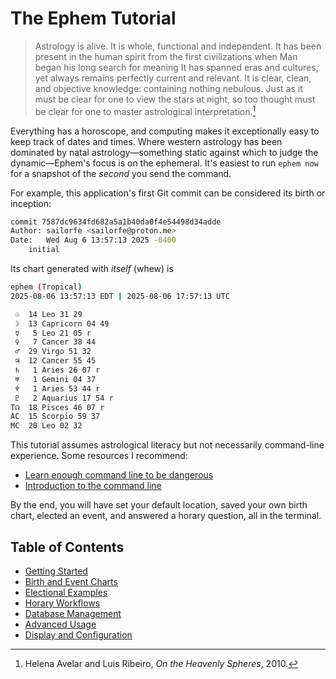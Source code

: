 # The Ephem Tutorial

> Astrology is alive. It is whole, functional and independent.
> It has been present in the human spirit from the first civilizations
> when Man began his long search for meaning
> It has spanned eras and cultures,
> yet always remains perfectly current and relevant.
> It is clear, clean, and objective knowledge: containing nothing nebulous.
> Just as it must be clear for one to view the stars at night,
> so too thought must be clear for one to master astrological interpretation.[^1]

Everything has a horoscope, and computing makes it exceptionally easy to keep track of dates and times. Where western astrology has been dominated by natal astrology—something static against which to judge the dynamic—Ephem's focus is on the ephemeral. It's easiest to run `ephem now` for a snapshot of the *second* you send the command.

For example, this application's first Git commit can be considered its birth or inception:

```sh
commit 7587dc9634fd682a5a1b40da0f4e54498d34adde
Author: sailorfe <sailorfe@proton.me>
Date:   Wed Aug 6 13:57:13 2025 -0400
    initial
```

Its chart generated with *itself* (whew) is

```sh
ephem (Tropical)
2025-08-06 13:57:13 EDT | 2025-08-06 17:57:13 UTC

 ☉  14 Leo 31 29
 ☽  13 Capricorn 04 49
 ☿   5 Leo 21 05 r
 ♀   7 Cancer 38 44
 ♂  29 Virgo 51 32
 ♃  12 Cancer 55 45
 ♄   1 Aries 26 07 r
 ♅   1 Gemini 04 37
 ♆   1 Aries 53 44 r
 ♇   2 Aquarius 17 54 r
T☊  18 Pisces 46 07 r
AC  15 Scorpio 59 37
MC  20 Leo 02 32
```


This tutorial assumes astrological literacy but not necessarily command-line experience. Some resources I recommend:

- [Learn enough command line to be dangerous](https://www.learnenough.com/command-line-tutorial/basics)
- [Introduction to the command line](https://tutorials.codebar.io/command-line/introduction/tutorial.html)

By the end, you will have set your default location, saved your own birth chart, elected an event, and answered a horary question, all in the terminal.

## Table of Contents

- [Getting Started](./10-getting-started.md)
- [Birth and Event Charts](./20-birth-event-charts.md)
- [Electional Examples](./30-electional-examples.md)
- [Horary Workflows](./40-horary-workflows.md)
- [Database Management](./50-database-management.md)
- [Advanced Usage](./60-advanced-usage.md)
- [Display and Configuration](./70-display-config.md)

[^1]: Helena Avelar and Luis Ribeiro, *On the Heavenly Spheres*, 2010.

